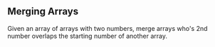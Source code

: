 ## Merging Arrays

Given an array of arrays with two numbers, merge arrays who's 2nd number overlaps the starting number of another array.
